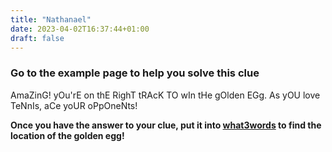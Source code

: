 ```yaml
---
title: "Nathanael"
date: 2023-04-02T16:37:44+01:00
draft: false
---
```


### Go to the example page to help you solve this clue

AmaZinG! yOu'rE on thE RighT tRAcK TO wIn tHe gOlden EGg. As yOU love TeNnIs, aCe yoUR oPpOneNts!

__Once you have the answer to your clue, put it into [what3words](https://what3words.com/pretty.needed.chill) to find the location of the golden egg!__